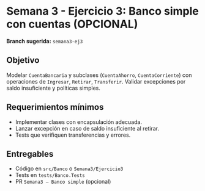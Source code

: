 # Semana 3 - Ejercicio 3: Banco simple con cuentas (OPCIONAL)

**Branch sugerida:** `semana3-ej3`

## Objetivo
Modelar `CuentaBancaria` y subclases (`CuentaAhorro`, `CuentaCorriente`) con operaciones de `Ingresar`, `Retirar`, `Transferir`.
Validar excepciones por saldo insuficiente y políticas simples.

## Requerimientos mínimos
- Implementar clases con encapsulación adecuada.
- Lanzar excepción en caso de saldo insuficiente al retirar.
- Tests que verifiquen transferencias y errores.

## Entregables
- Código en `src/Banco` o `Semana3/Ejercicio3`
- Tests en `tests/Banco.Tests`
- PR `Semana3 – Banco simple` (opcional)
